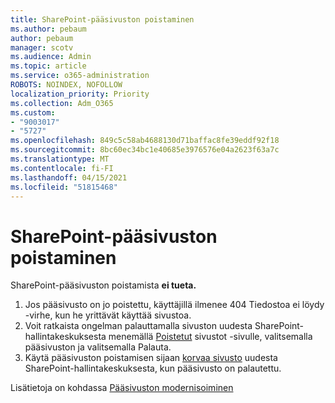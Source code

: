 ```yaml
---
title: SharePoint-pääsivuston poistaminen
ms.author: pebaum
author: pebaum
manager: scotv
ms.audience: Admin
ms.topic: article
ms.service: o365-administration
ROBOTS: NOINDEX, NOFOLLOW
localization_priority: Priority
ms.collection: Adm_O365
ms.custom:
- "9003017"
- "5727"
ms.openlocfilehash: 849c5c58ab4688130d71baffac8fe39eddf92f18
ms.sourcegitcommit: 8bc60ec34bc1e40685e3976576e04a2623f63a7c
ms.translationtype: MT
ms.contentlocale: fi-FI
ms.lasthandoff: 04/15/2021
ms.locfileid: "51815468"
---
```

# <a name="delete-the-sharepoint-root-site"></a>SharePoint-pääsivuston poistaminen

SharePoint-pääsivuston poistamista  **ei tueta.**

1.  Jos pääsivusto on jo poistettu, käyttäjillä ilmenee 404 Tiedostoa ei löydy -virhe, kun he yrittävät käyttää sivustoa.
2.  Voit ratkaista ongelman palauttamalla sivuston uudesta SharePoint-hallintakeskuksesta menemällä  [Poistetut](https://admin.microsoft.com/sharepoint?page=recycleBin&modern=true)  sivustot -sivulle, valitsemalla pääsivuston ja valitsemalla Palauta.
3.  Käytä pääsivuston poistamisen sijaan [korvaa sivusto](https://docs.microsoft.com/sharepoint/modern-root-site#replace-your-root-site)  uudesta SharePoint-hallintakeskuksesta, kun pääsivusto on palautettu.

Lisätietoja on kohdassa [Pääsivuston modernisoiminen](https://docs.microsoft.com/sharepoint/modern-root-site)